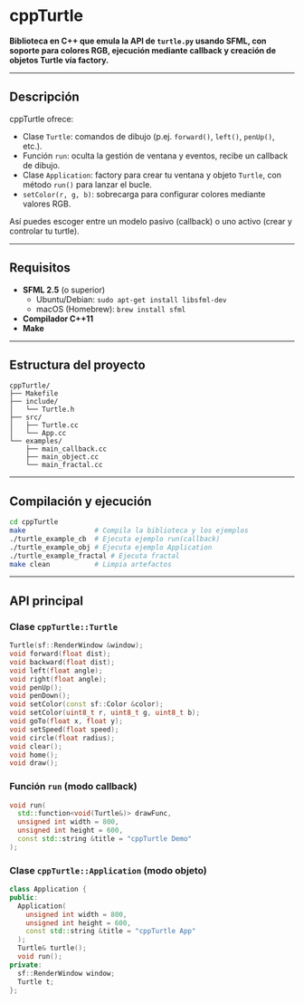 # cppTurtle

**Biblioteca en C++ que emula la API de `turtle.py` usando SFML, con soporte para colores RGB, ejecución mediante callback y creación de objetos Turtle vía factory.**

---

## Descripción

cppTurtle ofrece:

- Clase `Turtle`: comandos de dibujo (p.ej. `forward()`, `left()`, `penUp()`, etc.).
- Función `run`: oculta la gestión de ventana y eventos, recibe un callback de dibujo.
- Clase `Application`: factory para crear tu ventana y objeto `Turtle`, con método `run()` para lanzar el bucle.
- `setColor(r, g, b)`: sobrecarga para configurar colores mediante valores RGB.

Así puedes escoger entre un modelo pasivo (callback) o uno activo (crear y controlar tu turtle).  

---

## Requisitos

- **SFML 2.5** (o superior)
  - Ubuntu/Debian: `sudo apt-get install libsfml-dev`
  - macOS (Homebrew): `brew install sfml`
- **Compilador C++11**
- **Make**

---

## Estructura del proyecto

```text
cppTurtle/
├── Makefile
├── include/
│   └── Turtle.h
├── src/
│   ├── Turtle.cc
│   └── App.cc
└── examples/
    ├── main_callback.cc
    ├── main_object.cc
    └── main_fractal.cc
```

---

## Compilación y ejecución

```bash
cd cppTurtle
make                 # Compila la biblioteca y los ejemplos
./turtle_example_cb  # Ejecuta ejemplo run(callback)
./turtle_example_obj # Ejecuta ejemplo Application
./turtle_example_fractal # Ejecuta fractal
make clean           # Limpia artefactos
```

---

## API principal

### Clase `cppTurtle::Turtle`

```cpp
Turtle(sf::RenderWindow &window);
void forward(float dist);
void backward(float dist);
void left(float angle);
void right(float angle);
void penUp();
void penDown();
void setColor(const sf::Color &color);
void setColor(uint8_t r, uint8_t g, uint8_t b);
void goTo(float x, float y);
void setSpeed(float speed);
void circle(float radius);
void clear();
void home();
void draw();
```

### Función `run` (modo callback)

```cpp
void run(
  std::function<void(Turtle&)> drawFunc,
  unsigned int width = 800,
  unsigned int height = 600,
  const std::string &title = "cppTurtle Demo"
);
```

### Clase `cppTurtle::Application` (modo objeto)

```cpp
class Application {
public:
  Application(
    unsigned int width = 800,
    unsigned int height = 600,
    const std::string &title = "cppTurtle App"
  );
  Turtle& turtle();
  void run();
private:
  sf::RenderWindow window;
  Turtle t;
};
```
